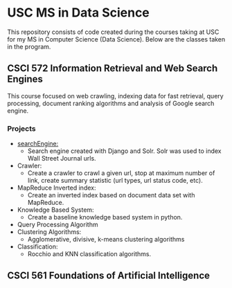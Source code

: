 # USC MS in Data Science

This repository consists of code created during the courses taking at USC for my MS in Computer Science (Data Science). Below are the classes taken in the program.

## CSCI 572 Information Retrieval and Web Search Engines

This course focused on web crawling, indexing data for fast retrieval, query processing, document ranking algorithms and analysis of Google search engine.

### Projects

- [searchEngine:](https://github.com/joemehltretter/USC/tree/master/CSCI%20572/searchEngine) 
  - Search engine created with Django and Solr. Solr was used to index Wall Street Journal urls.
- Crawler: 
  - Create a crawler to crawl a given url, stop at maximum number of link, create summary statistic (url types, url status code, etc).
- MapReduce Inverted index: 
  - Create an inverted index based on document data set with MapReduce.
- Knowledge Based System: 
  - Create a baseline knowledge based system in python.
- Query Processing Algorithm
- Clustering Algorithms: 
  - Agglomerative, divisive, k-means clustering algorithms
- Classification: 
  - Rocchio and KNN classification algorithms.


## CSCI 561 Foundations of Artificial Intelligence
